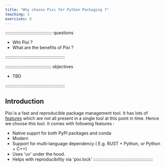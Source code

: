 ```yaml
---
title: "Why choose Pixi for Python Packaging ?"
teaching: 5
exercises: 0
---
```


:::::::::::::::::::::::::::::::::::::: questions

- Wht Pixi ?
- What are the benefits of Pixi ?

::::::::::::::::::::::::::::::::::::::::::::::::

::::::::::::::::::::::::::::::::::::: objectives

- TBD

::::::::::::::::::::::::::::::::::::::::::::::::

## Introduction

Pixi is a fast and reproducible package management tool. It has lots of [features](https://pixi.sh/latest/#what-is-the-difference-with-pixi) which are not all present in a single tool at this point in time. Hence we choose this tool.
It comes with following features : 
- Native supprt for both PyPI packages and conda
- Modern
- Support for multi-language dependency ( E.g. RUST + Python, or Python + C++)
- Uses 'uv' under the hood.
- Helps with reproducibility via 'pixi.lock'
::::::::::::::::::::::::::::::::::::::::::::::::

